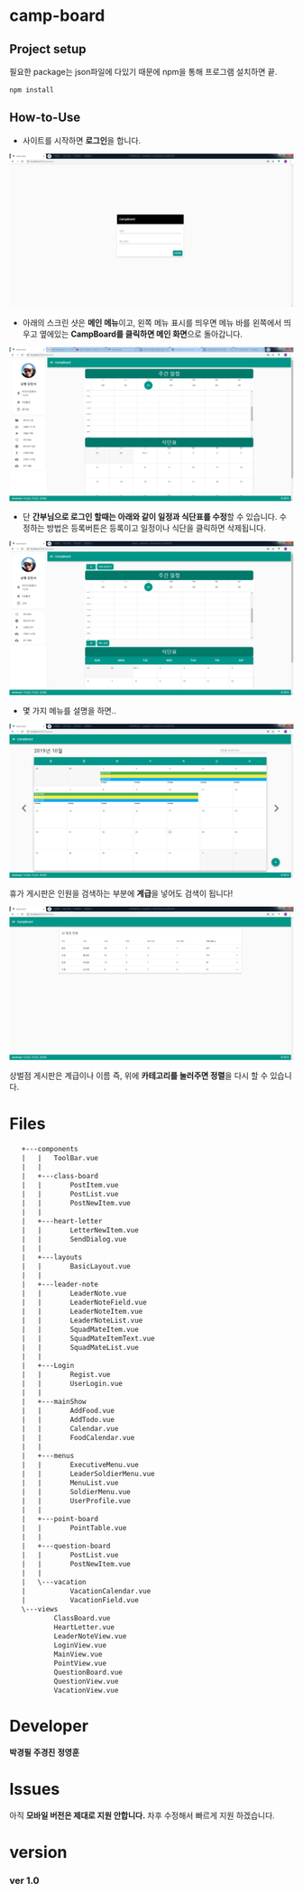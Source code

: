# camp-board

## Project setup

필요한 package는 json파일에 다있기 때문에 npm을 통해 프로그램 설치하면 끝.

```
npm install
```

## How-to-Use

- 사이트를 시작하면 **로그인**을 합니다.

![login](./readme/login.png)

- 아래의 스크린 샷은 **메인 메뉴**이고, 왼쪽 메뉴 표시를 띄우면 메뉴 바를 왼쪽에서 띄우고 옆에있는 **CampBoard를 클릭하면 메인 화면**으로 돌아갑니다.

![Main](./readme/main-mode1.png)

- 단 **간부님으로 로그인 할때는 아래와 같이 일정과 식단표를 수정**할 수 있습니다. 수정하는 방법은 등록버튼은 등록이고 일정이나 식단을 클릭하면 삭제됩니다.

![Main](./readme/main-mode2.png)

- 몇 가지 메뉴를 설명을 하면..

![Vacation](./readme/vacation.png)

휴가 게시판은 인원을 검색하는 부분에 **계급**을 넣어도 검색이 됩니다!

![Point](./readme/point.png)

상벌점 게시판은 계급이나 이름 즉, 위에 **카테고리를 눌러주면 정렬**을 다시 할 수 있습니다.

# Files

```
   +---components
   |   |   ToolBar.vue
   |   |
   |   +---class-board
   |   |       PostItem.vue
   |   |       PostList.vue
   |   |       PostNewItem.vue
   |   |
   |   +---heart-letter
   |   |       LetterNewItem.vue
   |   |       SendDialog.vue
   |   |
   |   +---layouts
   |   |       BasicLayout.vue
   |   |
   |   +---leader-note
   |   |       LeaderNote.vue
   |   |       LeaderNoteField.vue
   |   |       LeaderNoteItem.vue
   |   |       LeaderNoteList.vue
   |   |       SquadMateItem.vue
   |   |       SquadMateItemText.vue
   |   |       SquadMateList.vue
   |   |
   |   +---Login
   |   |       Regist.vue
   |   |       UserLogin.vue
   |   |
   |   +---mainShow
   |   |       AddFood.vue
   |   |       AddTodo.vue
   |   |       Calendar.vue
   |   |       FoodCalendar.vue
   |   |
   |   +---menus
   |   |       ExecutiveMenu.vue
   |   |       LeaderSoldierMenu.vue
   |   |       MenuList.vue
   |   |       SoldierMenu.vue
   |   |       UserProfile.vue
   |   |
   |   +---point-board
   |   |       PointTable.vue
   |   |
   |   +---question-board
   |   |       PostList.vue
   |   |       PostNewItem.vue
   |   |
   |   \---vacation
   |           VacationCalendar.vue
   |           VacationField.vue
   \---views
           ClassBoard.vue
           HeartLetter.vue
           LeaderNoteView.vue
           LoginView.vue
           MainView.vue
           PointView.vue
           QuestionBoard.vue
           QuestionView.vue
           VacationView.vue
```

# Developer

**박경필**
**주경진**
**정영훈**

# Issues

아직 **모바일 버전은 제대로 지원 안합니다.** 차후 수정해서 빠르게 지원 하겠습니다.

# version

### ver 1.0
